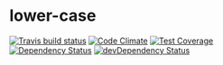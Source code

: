 # lower-case



[![Travis build status](http://img.shields.io/travis/liuderchi/lower-case.svg?style=flat)](https://travis-ci.org/liuderchi/lower-case)
[![Code Climate](https://codeclimate.com/github/liuderchi/lower-case/badges/gpa.svg)](https://codeclimate.com/github/liuderchi/lower-case)
[![Test Coverage](https://codeclimate.com/github/liuderchi/lower-case/badges/coverage.svg)](https://codeclimate.com/github/liuderchi/lower-case)
[![Dependency Status](https://david-dm.org/liuderchi/lower-case.svg)](https://david-dm.org/liuderchi/lower-case)
[![devDependency Status](https://david-dm.org/liuderchi/lower-case/dev-status.svg)](https://david-dm.org/liuderchi/lower-case#info=devDependencies)

